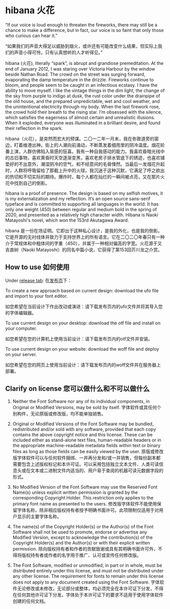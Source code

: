 # hibana 火花
“If our voice is loud enough to threaten the fireworks, there may still be a chance to make a difference, but in fact, our voice is so faint that only those who curious can hear it.”

“如果我们的声音大得足以威胁到烟火，或许还有可能改变什么结果，但实际上我们的声音小得可怜，只有认真想听的人才听得见。”

hibana (火花), literally “spark”, is abrupt and grandiose premeditation.  At the end of January 2012, I was staring over Victoria Harbour by the window beside Nathan Road. The crowd on the street was surging forward, evaporating the damp temperature in the drizzle. Fireworks continue to bloom, and people seem to be caught in an infectious ecstasy. I have the ability to move myself. I like the vintage things in the dim light, the change of the sky from purple to indigo at dusk, the rust color under the drainpipe of the old house, and the prepared unpredictable, wet and cool weather, and the unintentional electricity through my body. When the last firework rose, the crowd hold their breath to the rising star. I’m obsessed with the silence, which satisfies the eagerness of almost certain and unrealistic illusions. When it exploded, everyone was illuminated in a brilliant desire, and found their reflection in the spark.

hibana（火花），是突然而宏大的预谋。二〇一二年一月末，我在弥敦道旁的窗边，盯着维港出神。街上的人潮向前涌动，不断蒸发着细雨里的阴冷温度。烟花轮番上演，人群仿佛陷入易感的狂喜。我有一种自我感动的能力。我喜欢昏暗光线中的古旧事物，喜欢黄昏时天空逐渐变黑，喜欢老房子排水管底下的锈迹，也喜欢铺垫好的不出意外，潮湿阴冷的空气，和不经意间的毛骨悚然。当最后一发烟花升起时，人群将呼吸留给了那截上升中的火球。我沉迷于这种沉默，它满足了呼之欲出的热切和不切实际的期待。爆炸时，每个人都在灿烂的一瞬间被点亮，又在那片火花中找到自己的倒影。

hibana is a proof of presence. The design is based on my selfish motives, it is my externalization and my reflection. It’s an open source sans-serif typeface and is committed to supporting all languages in the world. It has only one weight (450) between regular and medium bold in the spring of 2020, and presented as a relatively high character width. Hibana is Naoki Matayoshi's novel, which won the 153rd Akutagawa Award.

hibana 是一份在场证明。它即出于这种私心设计，是我的外化，也是我的倒影。它是开源的无衬线体并致力于支持世界上的所有语言。它在二〇二〇年春只有一种介于常规体和中粗体间的字重（450），并属于一种相对偏高的字宽。火花源于又吉直树（Naoki Matayoshi）的同名中篇小说，它获得了第153回芥川龙之介赏。

## How to use 如何使用
Under [release tab](https://github.com/kenysc/hibana/releases): 在[发布页](https://github.com/kenysc/hibana/releases)下：

To create a new approach based on current design: download the ufo file and import to your font editor.

如您希望在当前设计下作出改动或演进：请下载发布页内的ufo文件并将其导入您的字体编辑器。

To use current design on your desktop: download the otf file and install on your computer.

如您希望在您的计算机上使用当前设计：请下载发布页内的otf文件并安装。

To use current design on your website: download the woff file and deploy on your server.

如您希望在您的网页上使用当前设计：请下载发布页内的woff文件并在服务器上部署。

## Clarify on license 您可以做什么和不可以做什么
1. Neither the Font Software nor any of its individual components, in Original or Modified Versions, may be sold by itself.
字体软件或其任何个别构件，无论原版或修改版，均不能单独销售。

2. Original or Modified Versions of the Font Software may be bundled, redistributed and/or sold with any software, provided that each copy contains the above copyright notice and this license. These can be included either as stand-alone text files, human-readable headers or in the appropriate machine-readable metadata fields within text or binary files as long as those fields can be easily viewed by the user.
原版或修改版字体软件可以与任何软件捆绑、一并再分发和/或一并销售，但每份副本都需要包含上述版权标记和本许可证。可以采用包括独立文本文件、人类可读信息头或在文本或二进制文件内适当的、用户易于查阅的机器可读元数据字段的形式。

3. No Modified Version of the Font Software may use the Reserved Font Name(s) unless explicit written permission is granted by the corresponding Copyright Holder. This restriction only applies to the primary font name as presented to the users.
修改版字体软件不能使用保留字体名称，除非相应版权持有者授予明确书面许可。此项限制仅适用于对用户显示的主要字体名称。

4. The name(s) of the Copyright Holder(s) or the Author(s) of the Font Software shall not be used to promote, endorse or advertise any Modified Version, except to acknowledge the contribution(s) of the Copyright Holder(s) and the Author(s) or with their explicit written permission.
除向版权持有者和作者的贡献致谢或具有其明确书面许可外，不得将版权持有者或作者的名字用于推广、认可或宣传任何修改版。

5. The Font Software, modified or unmodified, in part or in whole, must be distributed entirely under this license, and must not be distributed under any other license. The requirement for fonts to remain under this license does not apply to any document created using the Font Software.
字体软件无论修改或未修改，无论部分或整体，均必须完全在本许可证下分发，不得在任何其他许可证下分发。字体处于本许可证下的要求不适用于使用字体软件创建的任何文档。
